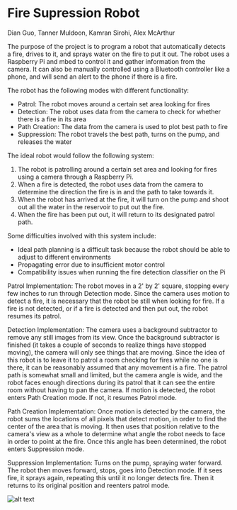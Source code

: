 # Fire Supression Robot

Dian Guo, Tanner Muldoon, Kamran Sirohi, Alex McArthur

The purpose of the project is to program a robot that automatically detects a fire, drives to it, and sprays water on the fire to put it out.
The robot uses a Raspberry Pi and mbed to control it and gather information from the camera.
It can also be manually controlled using a Bluetooth controller like a phone, and will send an alert to the phone if there is a fire.

The robot has the following modes with different functionality:

  * Patrol: The robot moves around a certain set area looking for fires
  * Detection: The robot uses data from the camera to check for whether there is a fire in its area
  * Path Creation: The data from the camera is used to plot best path to fire
  * Suppression: The robot travels the best path, turns on the pump, and releases the water

The ideal robot would follow the following system:

  1. The robot is patrolling around a certain set area and looking for fires using a camera through a Raspberry Pi.
  2. When a fire is detected, the robot uses data from the camera to determine the direction the fire is in and the path to take towards it.
  3. When the robot has arrived at the fire, it will turn on the pump and shoot out all the water in the reservoir to put out the fire.
  4. When the fire has been put out, it will return to its designated patrol path.

Some difficulties involved with this system include:

  * Ideal path planning is a difficult task because the robot should be able to adjust to different environments
  * Propagating error due to insufficient motor control
  * Compatibility issues when running the fire detection classifier on the Pi

Patrol Implementation:
  The robot moves in a 2' by 2' square, stopping every few inches to run through Detection mode.  Since the camera uses motion to detect a fire, it is necessary that the robot be still when looking for fire.  If a fire is not detected, or if a fire is detected and then put out, the robot resumes its patrol.

Detection Implementation:
  The camera uses a background subtractor to remove any still images from its view.  Once the background subtractor is finished (it takes a couple of seconds to realize things have stopped moving), the camera will only see things that are moving.  Since the idea of this robot is to leave it to patrol a room checking for fires while no one is there, it can be reasonably assumed that any movement is a fire.  The patrol path is somewhat small and limited, but the camera angle is wide, and the robot faces enough directions during its patrol that it can see the entire room without having to pan the camera.  If motion is detected, the robot enters Path Creation mode.  If not, it resumes Patrol mode.

Path Creation Implementation:
  Once motion is detected by the camera, the robot sums the locations of all pixels that detect motion, in order to find the center of the area that is moving.  It then uses that position relative to the camera's view as a whole to determine what angle the robot needs to face in order to point at the fire.  Once this angle has been determined, the robot enters Suppression mode.
  
Suppression Implementation:
 Turns on the pump, spraying water forward. The robot then moves forward, stops, goes into Detection mode.  If it sees fire, it sprays again, repeating this until it no longer detects fire.  Then it returns to its original position and reenters patrol mode.

![alt text](https://raw.githubusercontent.com/tmuldoon3/FirefighterBot/blob/master/LogicDiagram.png)
